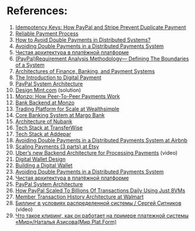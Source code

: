 
# References:

1. [Idempotency Keys: How PayPal and Stripe Prevent Duplicate Payment](https://medium.com/@sahintalha1/the-way-psps-such-as-paypal-stripe-and-adyen-prevent-duplicate-payment-idempotency-keys-615845c185bf)
2. [Reliable Payment Process](https://jinlow.medium.com/reliable-payment-process-ae99c98e6bb0)
3. [How to Avoid Double Payments in Distributed Systems?](https://blog.stackademic.com/how-to-avoid-double-payments-in-distributed-systems-bd15234e1d66)
4. [Avoiding Double Payments in a Distributed Payments System](https://medium.com/airbnb-engineering/avoiding-double-payments-in-a-distributed-payments-system-2981f6b070bb)
5. [Чистая архитектура в платёжной платформе](https://habr.com/ru/company/exness/blog/496282/)
6. [(PayPal)Requirement Analysis Methodology— Defining The Boundaries of a System](https://jinlow.medium.com/paypal-requirement-analysis-methodology-defining-the-boundaries-of-a-system-7326e317c08d)
7. [Architectures of Finance, Banking, and Payment Systems](https://www.sesameindia.com/images/core-banking-system-architecture)
8. [The Introduction to Digital Payment](https://medium.com/geekculture/the-introduction-to-digital-payment-ad52cc82f2bb)
9. [PayPal System Architecture](https://interviewnoodle.com/paypal-system-architecture-da7e693d1768)
10. [Design Mint.com](https://github.com/donnemartin/system-design-primer/blob/master/solutions/system_design/mint/README.md) (solution)
11. [Monzo: How Peer-To-Peer Payments Work](https://monzo.com/blog/2018/04/05/how-monzo-to-monzo-payments-work/)
12. [Bank Backend at Monzo](https://monzo.com/blog/2016/09/19/building-a-modern-bank-backend/)
13. [Trading Platform for Scale at Wealthsimple](https://medium.com/@Wealthsimple/engineering-at-wealthsimple-reinventing-our-trading-platform-for-scale-17e332241b6c)
14. [Core Banking System at Margo Bank](https://medium.com/margobank/choosing-an-architecture-85750e1e5a03)
15. [Architecture of Nubank](https://www.infoq.com/presentations/nubank-architecture)
16. [Tech Stack at TransferWise](http://tech.transferwise.com/the-transferwise-stack-heartbeat-of-our-little-revolution/)
17. [Tech Stack at Addepar](https://medium.com/build-addepar/our-tech-stack-a4f55dab4b0d)
18. [Avoiding Double Payments in a Distributed Payments System at Airbnb](https://medium.com/airbnb-engineering/avoiding-double-payments-in-a-distributed-payments-system-2981f6b070bb)
19. [Scaling Payments (3 parts) at Etsy](https://www.etsy.com/sg-en/codeascraft/scaling-etsy-payments-with-vitess-part-3--reducing-cutover-risk)
20. [Uber’s new Backend Architecture for Processing Payments](https://www.youtube.com/watch?v=mL0fzj7e6WU&list=PLQnljOFTspQXSevtRqvMNycWfHM7cXc3d&index=8) (video)
21. [Digital Wallet Design](https://techwithkp.com/digital-wallet-design-machine-coding-round-solution/)
22. [Building a Digital Wallet](https://medium.com/@abhishekranjandev/building-a-payment-system-like-razorpay-a-stroll-through-its-innards-part-1-635943e3990b)
23. [Avoiding Double Payments in a Distributed Payments System](https://medium.com/airbnb-engineering/avoiding-double-payments-in-a-distributed-payments-system-2981f6b070bb)
24. [Чистая архитектура в платёжной платформе](https://habr.com/ru/company/exness/blog/496282/)
25. [PayPal System Architecture](https://interviewnoodle.com/paypal-system-architecture-da7e693d1768)
26. [How PayPal Scaled To Billions Of Transactions Daily Using Just 8VMs](http://highscalability.com/blog/2016/8/15/how-paypal-scaled-to-billions-of-transactions-daily-using-ju.html)
27. [Member Transaction History Architecture at Walmart](https://medium.com/walmartlabs/member-transaction-history-architecture-8b6e34b87c21)
28. [Биллинг в условиях распределенной системы / Сергей Ситников](https://www.youtube.com/watch?v=C-hjjcQK2K4) (video)
29. [Что такое клиринг, как он работает на примере платежной системы «Мир»/Наталья Азисова(Мир Plat.Form)](https://www.youtube.com/watch?v=KuV92Z2Z91E)